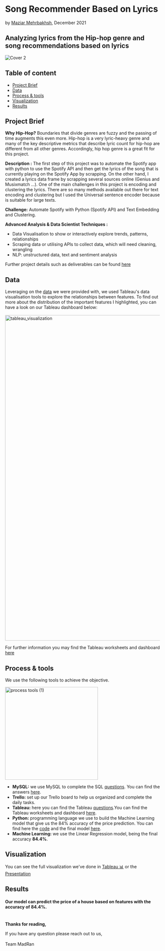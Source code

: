 # Song Recommender Based on Lyrics 

by [Maziar Mehrbakhsh](https://github.com/Maziar-Mehr), December 2021
## Analyzing lyrics from the Hip-hop genre and song recommendations based on lyrics



![Cover 2](https://user-images.githubusercontent.com/88034001/146410874-e194aabb-2f94-48a2-b566-f47d458066c3.jpg)

## Table of content
- [Project Brief](https://github.com/vonate5/midterm_regression_project#project-brief)
- [Data](https://github.com/vonate5/midterm_regression_project#data)
- [Process & tools](https://github.com/vonate5/midterm_regression_project#process--tools)
- [Visualization](https://github.com/vonate5/midterm_regression_project#visualization)
- [Results](https://github.com/vonate5/midterm_regression_project#results)


## Project Brief
**Why Hip-Hop?**
 Boundaries that divide genres are fuzzy and the passing of time augments this even more. Hip-hop is a very lyric-heavy genre and many of the key descriptive metrics that describe lyric count for hip-hop are different from all other genres. Accordingly, hip hop genre is a great fit for this project.
 
**Description :**
The first step of this project was to automate the Spotify app with python to use the Spotify API and then get the lyrics of the song that is currently playing on the Spotify App by scrapping. On the other hand, I created a lyrics data frame by scrapping several sources online (Genius and Musixmatch ...). One of the main challenges in this project is encoding and clustering the lyrics. There are so many methods available out there for text encoding and clustering but I used the Universal sentence encoder because is suitable for large texts. 
 

**Challenge:**
Automate Spotify with Python (Spotify API) and Text Embedding and Clustering. 

**Advanced Analysis & Data Scientist Techniques :**
- Data Visualisation to show or interactively explore trends, patterns, relationships
- Scraping data or utilising APIs to collect data, which will need cleaning, wrangling
- NLP: unstructured data, text and sentiment analysis

Further project details such as deliverables can be found [here](https://github.com/vonate5/midterm_regression_project/tree/main/project_details)

## Data
Leveraging on the [data](https://github.com/vonate5/midterm_regression_project/tree/main/data) we were provided with, we used Tableau's data visualisation tools to explore the relationships between features. 
To find out more about the distribution of the important features I highlighted, you can have a look on our Tableau dashboard below:<br/> <br/>
<img width="1059" alt="tableau_visualization" src="https://user-images.githubusercontent.com/88034001/142411325-114de632-cc82-4ecd-859d-f8c11bbfe4c4.png">


For further information you may find the Tableau worksheets and dashboard [here](https://github.com/vonate5/midterm_regression_project/tree/main/tableau)

## Process & tools
We use the following tools to achieve the objective.

<img width="302" alt="process tools (1)" src="https://user-images.githubusercontent.com/88034001/142411294-c85a20ce-3d40-4bdf-92b8-6cd18d3fc295.png">


- **MySQL:** we use MySQL to complete the SQL [questions](https://github.com/vonate5/midterm_regression_project/blob/main/project_details/sql_questions_regression.md). You can find the answers [here](https://github.com/vonate5/midterm_regression_project/tree/main/sql).
- **Trello:** set up our Trello board to help us organized and complete the daily tasks.
- **Tableau:** here you can find the Tableau [questions](https://github.com/vonate5/midterm_regression_project/blob/main/project_details/tableau_regression.md).You can find the Tableau worksheets and dashboard [here](https://github.com/vonate5/midterm_regression_project/tree/main/tableau).
- **Python:** programming language we use to build the Machine Learning model that give us the 84% accuracy of the price prediction. You can find here the [code](https://github.com/vonate5/midterm_regression_project/tree/main/code) and the final model [here](https://github.com/vonate5/midterm_project/blob/main/code/Midterm_project_regression_final.ipynb).
- **Machine Learning:** we use the Linear Regression model, being the final accuracy **84.4%**. 

## Visualization
You can see the full visualization we've done in [Tableau 📊](https://github.com/vonate5/midterm_regression_project/tree/main/tableau) or the [Presentation](https://slides.com/virgilioonate/case-s)

## Results

#### Our model can predict the price of a house based on features with the accuracy of 84.4%.

#
**Thanks for reading,**

If you have any question please reach out to us,<br/><br/>
Team MadRan
